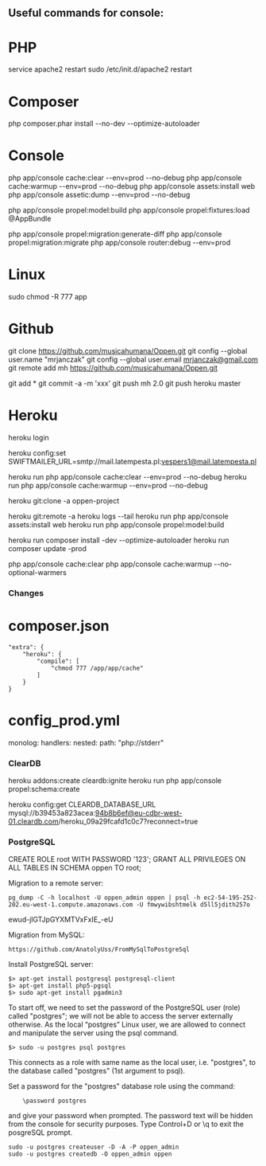 Useful commands for console:
----------------------------

# PHP

service apache2 restart 
sudo /etc/init.d/apache2 restart

# Composer

php composer.phar install --no-dev --optimize-autoloader

# Console

php app/console cache:clear --env=prod --no-debug
php app/console cache:warmup --env=prod --no-debug
php app/console assets:install web
php app/console assetic:dump --env=prod --no-debug

php app/console propel:model:build
php app/console propel:fixtures:load @AppBundle

php app/console propel:migration:generate-diff
php app/console propel:migration:migrate
php app/console router:debug --env=prod
# Linux

sudo chmod -R 777 app

# Github

git clone https://github.com/musicahumana/Oppen.git
git config --global user.name "mrjanczak"
git config --global user.email mrjanczak@gmail.com
git remote add mh https://github.com/musicahumana/Oppen.git

git add *
git commit -a -m 'xxx'
git push mh 2.0
git push heroku master



# Heroku

heroku login

heroku config:set SWIFTMAILER_URL=smtp://mail.latempesta.pl:vespers1@mail.latempesta.pl

heroku run php app/console cache:clear --env=prod --no-debug
heroku run php app/console cache:warmup --env=prod --no-debug

heroku git:clone -a oppen-project

heroku git:remote -a 
heroku logs --tail
heroku run php app/console assets:install web
heroku run php app/console propel:model:build

heroku run composer install -dev --optimize-autoloader
heroku run composer update -prod 

php app/console cache:clear
php app/console cache:warmup --no-optional-warmers

### Changes

# composer.json
    "extra": {
        "heroku": {
            "compile": [
                "chmod 777 /app/app/cache"
            ]
        }
    }

# config_prod.yml
monolog:
    handlers:
        nested:
            path:  "php://stderr"   

### ClearDB

heroku addons:create cleardb:ignite
heroku run php app/console propel:schema:create

heroku config:get CLEARDB_DATABASE_URL
mysql://b39453a823acea:94b8b6ef@eu-cdbr-west-01.cleardb.com/heroku_09a29fcafd1c0c7?reconnect=true



### PostgreSQL

CREATE ROLE root WITH PASSWORD '123';
GRANT ALL PRIVILEGES ON ALL TABLES IN SCHEMA oppen TO root;

Migration to a remote server:

	pg_dump -C -h localhost -U oppen_admin oppen | psql -h ec2-54-195-252-202.eu-west-1.compute.amazonaws.com -U fmwywibshtmelk d5ll5jdith257o

ewud-jlGTJpGYXMTVxFxIE_-eU

Migration from MySQL:

	https://github.com/AnatolyUss/FromMySqlToPostgreSql

Install PostgreSQL server:

	$> apt-get install postgresql postgresql-client
	$> apt-get install php5-pgsql
	$> sudo apt-get install pgadmin3
	
To start off, we need to set the password of the PostgreSQL user (role) called "postgres"; we will not be able to access the server externally otherwise. As the local “postgres” Linux user, we are allowed to connect and manipulate the server using the psql command.	
	
	$> sudo -u postgres psql postgres

This connects as a role with same name as the local user, i.e. "postgres", to the database called "postgres" (1st argument to psql).

Set a password for the "postgres" database role using the command:

		\password postgres

and give your password when prompted. The password text will be hidden from the console for security purposes.
Type Control+D or \q to exit the posgreSQL prompt. 

	sudo -u postgres createuser -D -A -P oppen_admin
	sudo -u postgres createdb -O oppen_admin oppen
